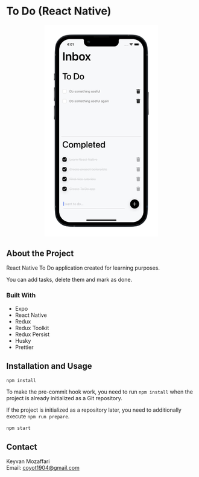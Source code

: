 # To Do (React Native)

<p align="center">
  <img src="doc/screenshot.png" width="300" alt="App Screenshot">
</p>

## About the Project
React Native To Do application created for learning purposes.

You can add tasks, delete them and mark as done.

### Built With
- Expo
- React Native
- Redux
- Redux Toolkit
- Redux Persist
- Husky
- Prettier

## Installation and Usage
```
npm install
```

To make the pre-commit hook work, you need to run `npm install` when the project is already initialized as a Git repository.

If the project is initialized as a repository later, you need to additionally execute `npm run prepare`.

```
npm start
```

## Contact
Keyvan Mozaffari  
Email: coyot1904@gmail.com

